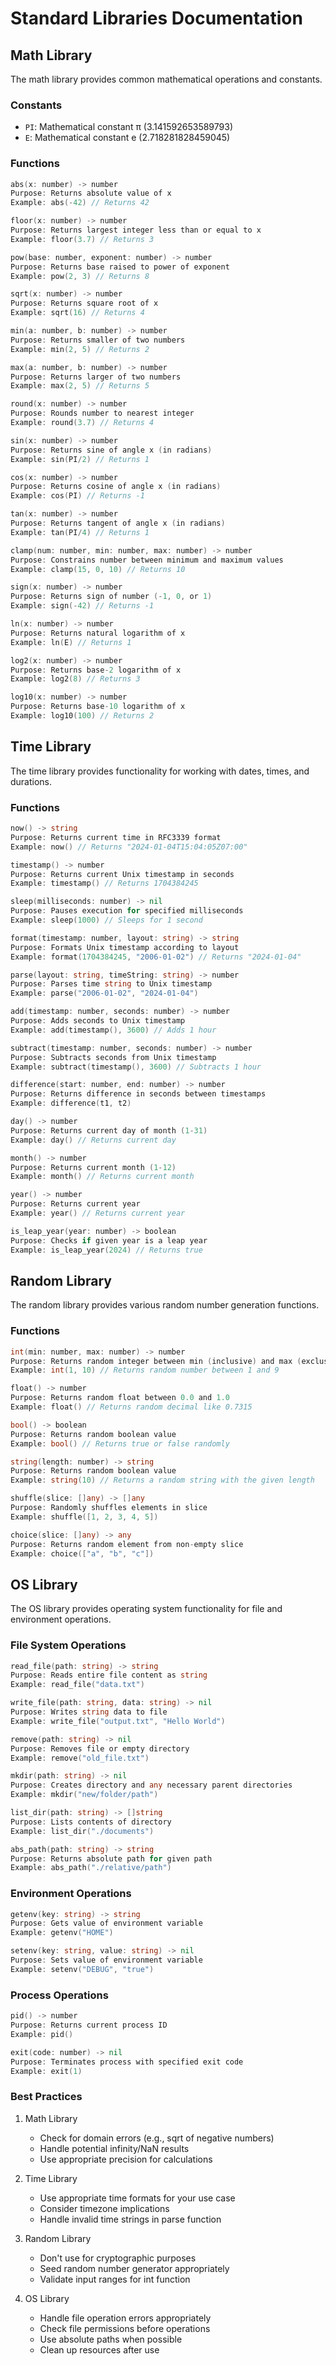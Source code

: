 # Standard Libraries Documentation

## Math Library

The math library provides common mathematical operations and constants.

### Constants

- `PI`: Mathematical constant π (3.141592653589793)
- `E`: Mathematical constant e (2.718281828459045)

### Functions

```go
abs(x: number) -> number
Purpose: Returns absolute value of x
Example: abs(-42) // Returns 42
```

```go
floor(x: number) -> number
Purpose: Returns largest integer less than or equal to x
Example: floor(3.7) // Returns 3
```

```go
pow(base: number, exponent: number) -> number
Purpose: Returns base raised to power of exponent
Example: pow(2, 3) // Returns 8
```

```go
sqrt(x: number) -> number
Purpose: Returns square root of x
Example: sqrt(16) // Returns 4
```

```go
min(a: number, b: number) -> number
Purpose: Returns smaller of two numbers
Example: min(2, 5) // Returns 2
```

```go
max(a: number, b: number) -> number
Purpose: Returns larger of two numbers
Example: max(2, 5) // Returns 5
```

```go
round(x: number) -> number
Purpose: Rounds number to nearest integer
Example: round(3.7) // Returns 4
```

```go
sin(x: number) -> number
Purpose: Returns sine of angle x (in radians)
Example: sin(PI/2) // Returns 1
```

```go
cos(x: number) -> number
Purpose: Returns cosine of angle x (in radians)
Example: cos(PI) // Returns -1
```

```go
tan(x: number) -> number
Purpose: Returns tangent of angle x (in radians)
Example: tan(PI/4) // Returns 1
```

```go
clamp(num: number, min: number, max: number) -> number
Purpose: Constrains number between minimum and maximum values
Example: clamp(15, 0, 10) // Returns 10
```

```go
sign(x: number) -> number
Purpose: Returns sign of number (-1, 0, or 1)
Example: sign(-42) // Returns -1
```

```go
ln(x: number) -> number
Purpose: Returns natural logarithm of x
Example: ln(E) // Returns 1
```

```go
log2(x: number) -> number
Purpose: Returns base-2 logarithm of x
Example: log2(8) // Returns 3
```

```go
log10(x: number) -> number
Purpose: Returns base-10 logarithm of x
Example: log10(100) // Returns 2
```

## Time Library

The time library provides functionality for working with dates, times, and durations.

### Functions

```go
now() -> string
Purpose: Returns current time in RFC3339 format
Example: now() // Returns "2024-01-04T15:04:05Z07:00"
```

```go
timestamp() -> number
Purpose: Returns current Unix timestamp in seconds
Example: timestamp() // Returns 1704384245
```

```go
sleep(milliseconds: number) -> nil
Purpose: Pauses execution for specified milliseconds
Example: sleep(1000) // Sleeps for 1 second
```

```go
format(timestamp: number, layout: string) -> string
Purpose: Formats Unix timestamp according to layout
Example: format(1704384245, "2006-01-02") // Returns "2024-01-04"
```

```go
parse(layout: string, timeString: string) -> number
Purpose: Parses time string to Unix timestamp
Example: parse("2006-01-02", "2024-01-04")
```

```go
add(timestamp: number, seconds: number) -> number
Purpose: Adds seconds to Unix timestamp
Example: add(timestamp(), 3600) // Adds 1 hour
```

```go
subtract(timestamp: number, seconds: number) -> number
Purpose: Subtracts seconds from Unix timestamp
Example: subtract(timestamp(), 3600) // Subtracts 1 hour
```

```go
difference(start: number, end: number) -> number
Purpose: Returns difference in seconds between timestamps
Example: difference(t1, t2)
```

```go
day() -> number
Purpose: Returns current day of month (1-31)
Example: day() // Returns current day
```

```go
month() -> number
Purpose: Returns current month (1-12)
Example: month() // Returns current month
```

```go
year() -> number
Purpose: Returns current year
Example: year() // Returns current year
```

```go
is_leap_year(year: number) -> boolean
Purpose: Checks if given year is a leap year
Example: is_leap_year(2024) // Returns true
```

## Random Library

The random library provides various random number generation functions.

### Functions

```go
int(min: number, max: number) -> number
Purpose: Returns random integer between min (inclusive) and max (exclusive)
Example: int(1, 10) // Returns random number between 1 and 9
```

```go
float() -> number
Purpose: Returns random float between 0.0 and 1.0
Example: float() // Returns random decimal like 0.7315
```

```go
bool() -> boolean
Purpose: Returns random boolean value
Example: bool() // Returns true or false randomly
```

```go
string(length: number) -> string
Purpose: Returns random boolean value
Example: string(10) // Returns a random string with the given length
```

```go
shuffle(slice: []any) -> []any
Purpose: Randomly shuffles elements in slice
Example: shuffle([1, 2, 3, 4, 5])
```

```go
choice(slice: []any) -> any
Purpose: Returns random element from non-empty slice
Example: choice(["a", "b", "c"])
```

## OS Library

The OS library provides operating system functionality for file and environment operations.

### File System Operations

```go
read_file(path: string) -> string
Purpose: Reads entire file content as string
Example: read_file("data.txt")
```

```go
write_file(path: string, data: string) -> nil
Purpose: Writes string data to file
Example: write_file("output.txt", "Hello World")
```

```go
remove(path: string) -> nil
Purpose: Removes file or empty directory
Example: remove("old_file.txt")
```

```go
mkdir(path: string) -> nil
Purpose: Creates directory and any necessary parent directories
Example: mkdir("new/folder/path")
```

```go
list_dir(path: string) -> []string
Purpose: Lists contents of directory
Example: list_dir("./documents")
```

```go
abs_path(path: string) -> string
Purpose: Returns absolute path for given path
Example: abs_path("./relative/path")
```

### Environment Operations

```go
getenv(key: string) -> string
Purpose: Gets value of environment variable
Example: getenv("HOME")
```

```go
setenv(key: string, value: string) -> nil
Purpose: Sets value of environment variable
Example: setenv("DEBUG", "true")
```

### Process Operations

```go
pid() -> number
Purpose: Returns current process ID
Example: pid()
```

```go
exit(code: number) -> nil
Purpose: Terminates process with specified exit code
Example: exit(1)
```

### Best Practices

1. Math Library

   - Check for domain errors (e.g., sqrt of negative numbers)
   - Handle potential infinity/NaN results
   - Use appropriate precision for calculations

2. Time Library

   - Use appropriate time formats for your use case
   - Consider timezone implications
   - Handle invalid time strings in parse function

3. Random Library

   - Don't use for cryptographic purposes
   - Seed random number generator appropriately
   - Validate input ranges for int function

4. OS Library
   - Handle file operation errors appropriately
   - Check file permissions before operations
   - Use absolute paths when possible
   - Clean up resources after use
